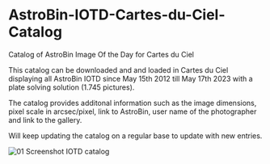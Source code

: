 # AstroBin-IOTD-Cartes-du-Ciel-Catalog
Catalog of AstroBin Image Of the Day for Cartes du Ciel

This catalog can be downloaded and and loaded in Cartes du Ciel displaying all AstroBin IOTD since May 15th 2012 till May 17th 2023 with a plate solving solution (1.745 pictures).

The catalog provides additonal information such as the image dimensions, pixel scale in arcsec/pixel, link to AstroBin, user name of the photographer and link to the gallery.

Will keep updating the catalog on a regular base to update with new entries.

![01 Screenshot IOTD catalog](https://github.com/astroalex80/AstroBin-IOTD-Cartes-du-Ciel-Catalog/assets/47869238/f85f5e05-5367-447c-a3bc-fafb23d902eb)
